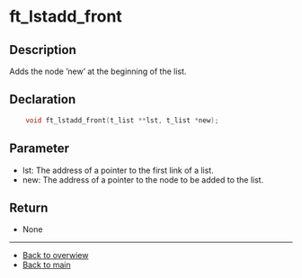 # ft_lstadd_front

## Description
Adds the node ’new’ at the beginning of the list.

## Declaration 
```c
	void ft_lstadd_front(t_list **lst, t_list *new);
```

## Parameter 
- lst: The address of a pointer to the first link of a list. 
- new: The address of a pointer to the node to be added to the list.

## Return
- None

---
- [Back to overwiew](Overview_about_function.md)
- [Back to main](/)

